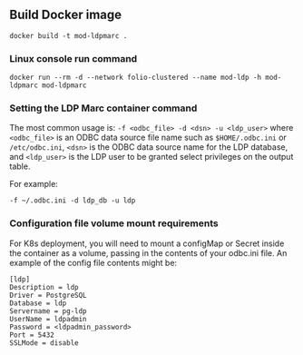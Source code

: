 ## Build Docker image

`docker build -t mod-ldpmarc .`


### Linux console run command ###

`docker run --rm -d --network folio-clustered --name mod-ldp -h mod-ldpmarc mod-ldpmarc`


### Setting the LDP Marc container command ###

The most common usage is: ```-f <odbc_file> -d <dsn> -u <ldp_user>``` where ```<odbc_file>``` is an ODBC data source file name such as ```$HOME/.odbc.ini``` or ```/etc/odbc.ini```, ```<dsn>``` is the ODBC data source name for the LDP database, and ```<ldp_user>``` is the LDP user to be granted select privileges on the output table.

For example:

```-f ~/.odbc.ini -d ldp_db -u ldp```

### Configuration file volume mount requirements ###

For K8s deployment, you will need to mount a configMap or Secret inside the container as a volume, passing in the contents of your odbc.ini file. An example of the config file contents might be:

```
[ldp]
Description = ldp
Driver = PostgreSQL
Database = ldp
Servername = pg-ldp
UserName = ldpadmin
Password = <ldpadmin_password>
Port = 5432
SSLMode = disable
```
